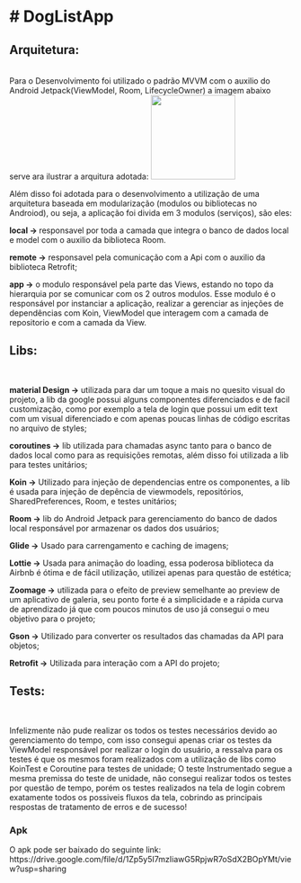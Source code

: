 <h1># DogListApp</h1>
<h2>Arquitetura:</h2><br />
Para o Desenvolvimento foi utilizado o padrão MVVM com o auxilio do Android Jetpack(ViewModel, Room, LifecycleOwner) a imagem abaixo serve ara ilustrar a arquitura adotada: 

<img src="https://drive.google.com/file/d/18mL7CMM4blxpVDoVFeiukYNYOWWDf4UD/view?usp=sharing" heigth="150" width="150">

Além disso foi adotada para o desenvolvimento a utilização de uma arquitetura baseada em modularização (modulos ou bibliotecas no Androiod), ou seja, a aplicação foi divida em 3 modulos (serviços), são eles:
<p><b>local -> </b> responsavel por toda a camada que integra o banco de dados local e model com o auxilio da biblioteca Room.
<p><b>remote -></b> responsavel pela comunicação com a Api com o auxilio da biblioteca Retrofit; 
<p><b>app -></b> o modulo responsável pela parte das Views, estando no topo da hierarquia por se comunicar com os 2 outros modulos. Esse modulo é o responsável por instanciar a aplicação, realizar a gerenciar as injeções de dependências com Koin, ViewModel que interagem com a camada de repositorio e com a camada da View.





<h2>Libs:</h2><br />

<p><b>material Design -></b> utilizada para dar um toque a mais no quesito visual do projeto, a lib da google possui alguns componentes diferenciados e de facil customização, como por exemplo a tela de login que possui um edit text com um visual diferenciado e com apenas poucas linhas de código escritas no arquivo de styles;
<p><b>coroutines -></b> lib utilizada para chamadas async tanto para o banco de dados local como para as requisições remotas, além disso foi utilizada a lib para testes unitários;
<p><b>Koin -></b> Utilizado para injeção de dependencias entre os componentes, a lib é usada para injeção de depência de viewmodels, repositórios, SharedPreferences, Room, e testes unitários;
<p><b>Room -></b> lib do Android Jetpack para gerenciamento do banco de dados local responsável por armazenar os dados dos usuários;
<p><b>Glide -></b> Usado para carrengamento e caching de imagens;
<p><b>Lottie -></b> Usada para animação do loading, essa poderosa biblioteca da Airbnb é ótima e de fácil utilização, utilizei apenas para questão de estética;
<p><b>Zoomage -></b> utilizada para o efeito de preview semelhante ao preview de um aplicativo de galeria, seu ponto forte é a simplicidade e a rápida curva de aprendizado já que com poucos minutos de uso já consegui o meu objetivo para o projeto;
<p><b>Gson -></b> Utilizado para converter os resultados das chamadas da API para objetos;
<p><b>Retrofit -></b> Utilizada para interação com a API do projeto;





<h2>Tests:</h2><br />

<p>Infelizmente não pude realizar os todos os testes necessários devido ao gerenciamento do tempo, com isso consegui apenas criar os testes da ViewModel responsável por realizar o login do usuário, a ressalva para os testes é que os mesmos foram realizados com a utilização de libs como KoinTest e Coroutine para testes de unidade;
O teste Instrumentado segue a mesma premissa do teste de unidade, não consegui realizar todos os testes por questão de tempo, porém os testes realizados na tela de login cobrem exatamente todos os possiveis fluxos da tela, cobrindo as principais respostas de tratamento de erros e de sucesso!


<h3>Apk</h3>
O apk pode ser baixado do seguinte link: https://drive.google.com/file/d/1Zp5y5I7mzIiawG5RpjwR7oSdX2BOpYMt/view?usp=sharing
